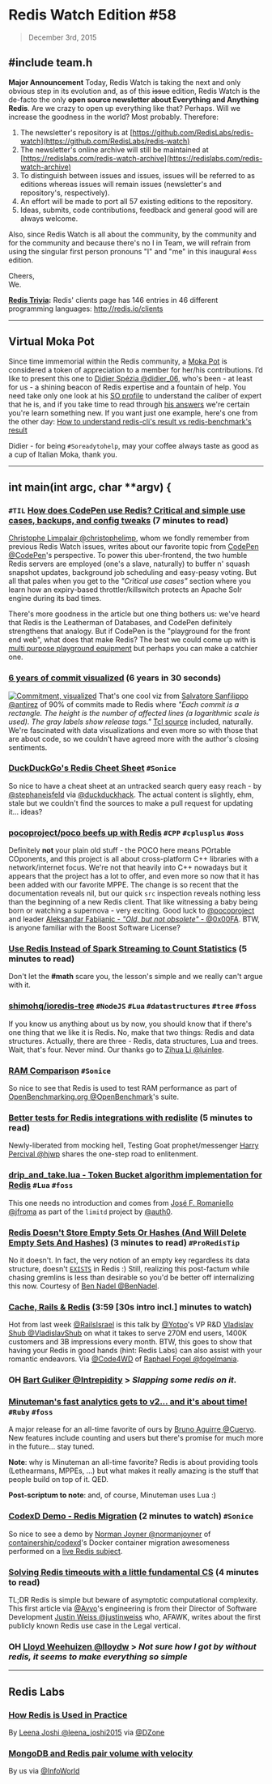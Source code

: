 # Redis Watch Edition #58
> December 3rd, 2015

## #include team.h

**Major Announcement**
Today, Redis Watch is taking the next and only obvious step in its evolution and, as of this ~~issue~~ edition, Redis Watch is the de-facto the only **open source newsletter about Everything and Anything Redis**. Are we crazy to open up everything like that? Perhaps. Will we increase the goodness in the world? Most probably. Therefore:
1. The newsletter's repository is at [https://github.com/RedisLabs/redis-watch](https://github.com/RedisLabs/redis-watch)
2. The newsletter's online archive will still be maintained at [https://redislabs.com/redis-watch-archive](https://redislabs.com/redis-watch-archive)
3. To distinguish between issues and issues, issues will be referred to as editions whereas issues will remain issues (newsletter's and repository's, respectively).
4. An effort will be made to port all 57 existing editions to the repository.
5. Ideas, submits, code contributions, feedback and general good will are always welcome.

Also, since Redis Watch is all about the community, by the community and for the community and because there's no I in Team, we will refrain from using the singular first person pronouns "I" and "me" in this inaugural `#oss` edition.

Cheers,<br />
We.

**[Redis Trivia](https://github.com/RedisLabs/redis-watch/blob/master/trivia-archive.md):** Redis' clients page has 146 entries in 46 different programming languages: http://redis.io/clients

___

## Virtual Moka Pot
Since time immemorial within the Redis community, a [Moka Pot](http://oldblog.antirez.com/post/redis-moka-awards-2011.html) is considered a token of appreciation to a member for her/his contributions. I’d like to present this one to [Didier Spézia @didier_06](https://twitter.com/didier_06), who's been - at least for us - a shining beacon of Redis expertise and a fountain of help. You need take only one look at his [SO profile](http://stackoverflow.com/users/1114486/didier-spezia) to understand the caliber of expert that he is, and if you take time to read through [his answers](http://stackoverflow.com/search?q=user%3A1114486+%5Bredis%5D+is%3Aanswer) we're certain you're learn something new. If you want just one example, here's one from the other day: [How to understand redis-cli's result vs redis-benchmark's result](http://stackoverflow.com/questions/33950984/how-to-understand-redis-clis-result-vs-redis-benchmarks-result)

Didier - for being `#Soreadytohelp`, may your coffee always taste as good as a cup of Italian Moka, thank you.

___

## int main(int argc, char **argv) {

### `#TIL` [How does CodePen use Redis? Critical and simple use cases, backups, and config tweaks](https://scaleyourcode.com/blog/article/25) (7 minutes to read)
[Christophe Limpalair @christophelimp](https://twitter.com/christophelimp), whom we fondly remember from previous Redis Watch issues, writes about our favorite topic from [CodePen @CodePen](https://twitter.com/CodePen)'s perspective. To power this uber-frontend, the two humble Redis servers are employed (one's a slave, naturally) to buffer n' squash snapshot updates, background job scheduling and easy-peasy voting. But all that pales when you get to the _"Critical use cases"_ section where you learn how an expiry-based throttler/killswitch protects an Apache Solr engine during its bad times.

There's more goodness in the article but one thing bothers us: we've heard that Redis is the Leatherman of Databases, and CodePen definitely strengthens that analogy. But if CodePen is the "playground for the front end web", what does that make Redis? The best we could come up with is [multi purpose playground equipment](https://www.google.com/search?q=multi+purpose+playground+equipment&tbm=isch) but perhaps you can make a catchier one.

### [6 years of commit visualized](http://antirez.com/news/98) (6 years in 30 seconds)
[![Commitment, visualized](http://antirez.com/misc/commitsvis.png "Commitment, visualized")](http://antirez.com/news/98)
That's one cool viz from [Salvatore Sanfilippo @antirez](https://twitter.com/antirez) of 90% of commits made to Redis where _"Each commit is a rectangle. The height is the number of affected lines (a logarithmic scale is used). The gray labels show release tags."_ [Tcl source](https://github.com/antirez/redis/tree/unstable/utils/graphs/commits-over-time) included, naturally. We're fascinated with data visualizations and even more so with those that are about code, so we couldn't have agreed more with the author's closing sentiments.

### [DuckDuckGo's Redis Cheet Sheet](https://duckduckgo.com/?q=redis+cheatsheet) `#Sonice`
So nice to have a cheat sheet at an untracked search query easy reach - by [@stephaneisfeld](https://twitter.com/stephaneisfeld) via [@duckduckhack](https://twitter.com/duckduckhack). The actual content is slightly, ehm, stale but we couldn't find the sources to make a pull request for updating it... ideas?

### [pocoproject/poco beefs up with Redis](https://github.com/pocoproject/poco/tree/develop/Redis) `#CPP` `#cplusplus` `#oss`
Definitely **not** your plain old stuff - the POCO here means POrtable COponents, and this project is all about cross-platform C++ libraries with a network/internet focus. We're not that heavily into C++ nowadays but it appears that the project has a lot to offer, and even more so now that it has been added with our favorite MPPE. The change is so recent that the documentation reveals nil, but our quick `src` inspection reveals nothing less than the beginning of a new Redis client. That like witnessing a baby being born or watching a supernova - very exciting. Good luck to [@pocoproject](https://twitter.com/pocoproject) and leader [Aleksandar Fabijanic - _"Old, but not obsolete"_ - @0x00FA](https://twitter.com/0x00FA). BTW, is anyone familiar with the Boost Software License?

### [Use Redis Instead of Spark Streaming to Count Statistics](http://www.binwang.me/2015-11-22-use-redis-instead-of-spark-streaming-to-count-statistics.html) (5 minutes to read)
Don't let the **#math** scare you, the lesson's simple and we really can't argue with it.

### [shimohq/ioredis-tree](https://github.com/shimohq/ioredis-tree) `#NodeJS` `#Lua` `#datastructures` `#tree` `#foss`
If you know us anything about us by now, you should know that if there's one thing that we like it is Redis. No, make that two things: Redis and data structures. Actually, there are three - Redis, data structures, Lua and trees. Wait, that's four. Never mind. Our thanks go to [Zihua Li @luinlee](https://twitter.com/luinlee).

### [RAM Comparison](http://openbenchmarking.org/result/1511287-KH-1511281KH68) `#Sonice`
So nice to see that Redis is used to test RAM performance as part of [OpenBenchmarking.org @OpenBenchmark](https://twitter.com/OpenBenchmark)'s suite.


### [Better tests for Redis integrations with redislite](http://www.obeythetestinggoat.com/better-tests-for-redis-integrations-with-redislite.html) (5 minutes to read)
Newly-liberated from mocking hell, Testing Goat prophet/messenger [Harry Percival @hjwp](https://twitter.com/hjwp) shares the one-step road to enlitenment.

### [drip_and_take.lua - Token Bucket algorithm implementation for Redis](https://github.com/auth0/limitd/blob/master/lib/db/redis/drip_and_take.lua) `#Lua` `#foss`
This one needs no introduction and comes from [José F. Romaniello @jfroma](https://twitter.com/jfroma) as part of the `limitd` project by [@auth0](https://twitter.com/auth0).

### [Redis Doesn't Store Empty Sets Or Hashes (And Will Delete Empty Sets And Hashes)](http://www.bennadel.com/blog/2965-redis-doesn-t-store-empty-sets-or-hashes-and-will-delete-empty-sets-and-hashes.htm) (3 minutes to read) `#ProRedisTip`
No it doesn't. In fact, the very notion of an empty key regardless its data structure, doesn't [`EXISTS`](http://redis.io/commands/exists) in Redis :) Still, realizing this post-factum while chasing gremlins is less than desirable so you'd be better off internalizing this now. Courtesy of [Ben Nadel @BenNadel](https://twitter.com/BenNadel).

### [Cache, Rails & Redis](https://www.youtube.com/watch?v=6P_7UU6mR20) (3:59 [30s intro incl.] minutes to watch)
Hot from last week [@RailsIsrael](https://twitter.com/RailsIsrael) is this talk by [@Yotpo](https://twitter.com/Yotpo)'s VP R&D [Vladislav Shub @VladislavShub](https://twitter.com/VladislavShub) on what it takes to serve 270M end users, 1400K customers and 3B impressions every month. BTW, this goes to show that having your Redis in good hands (hint: Redis Labs) can also assist with your romantic endeavors. Via [@Code4WD](https://twitter.com/code4wd) of [Raphael Fogel @fogelmania](https://twitter.com/fogelmania).

### **OH** [Bart Guliker @Intrepidity](https://twitter.com/Intrepidity/status/672153829404708864) > _Slapping some redis on it._

### [Minuteman's fast analytics gets to v2... and it's about time!](https://github.com/elcuervo/minuteman/releases/tag/v2.0.0) `#Ruby` `#foss`
A major release for an all-time favorite of ours by [Bruno Aguirre @Cuervo](https://twitter.com/cuerbot). New features include counting and users but there's promise for much more in the future... stay tuned.

**Note**: why is Minuteman an all-time favorite? Redis is about providing tools (Lethearmans, MPPEs, ...) but what makes it really amazing is the stuff that people build on top of it. QED.

**Post-scriptum to note**: and, of course, Minuteman uses Lua :)

### [CodexD Demo - Redis Migration](https://vimeo.com/147673933) (2 minutes to watch) `#Sonice`
So nice to see a demo by [Norman Joyner @normanjoyner](https://twitter.com/normanjoyner) of [containership/codexd](https://github.com/containership/codexd)'s Docker container migration awesomeness performed on a [live Redis subject](https://www.youtube.com/watch?v=4nE-pEOilhQ).

### [Solving Redis timeouts with a little fundamental CS](http://engineering.avvo.com/articles/solving-redis-timeouts-with-a-little-fundamental-cs.html) (4 minutes to read)
TL;DR Redis is simple but beware of asymptotic computational complexity. This first article via [@Avvo](https://twitter.com/avvo)'s engineering is from their Director of Software Development [Justin Weiss @justinweiss](https://twitter.com/justinweiss) who, AFAWK, writes about the first publicly known Redis use case in the Legal vertical.

### **OH** [Lloyd Weehuizen @lloydw](https://twitter.com/lloydw/status/672253748660469760) > _Not sure how I got by without redis, it seems to make everything so simple_

___

## Redis Labs

### [How Redis is Used in Practice](https://dzone.com/articles/how-redis-is-used-in-practice)
By [Leena Joshi @leena_joshi2015](https://twitter.com/leena_joshi2015) via [@DZone](https://twitter.com/DZone)

### [MongoDB and Redis pair volume with velocity](http://www.infoworld.com/article/3008052/nosql/mongodb-and-redis-pair-volume-with-velocity.html)
By us via [@InfoWorld](https://twitter.com/infoworld)
